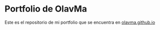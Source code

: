 # Portfolio de OlavMa
Este es el repositorio de mi portfolio que se encuentra en <a href="olavma.github.io">olavma.github.io</a>